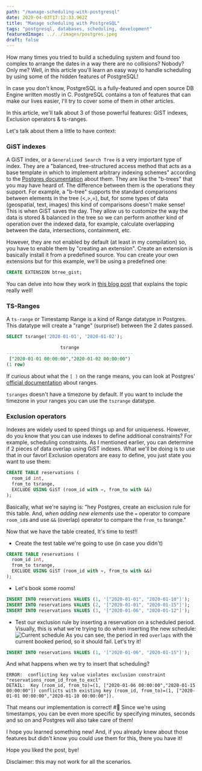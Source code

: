 ```yaml
---
path: "/manage-scheduling-with-postgresql"
date: 2020-04-03T17:12:33.962Z
title: "Manage scheduling with PostgreSQL"
tags: "postgresql, databases, scheduling, development"
featuredImage: ../../images/postgres.jpeg
draft: false
---
```


How many times you tried to build a scheduling system and found too complex to arrange the dates in a way there are no collisions? Nobody? Only me?
Well, in this article you'll learn an easy way to handle scheduling by using some of the hidden features of PostgreSQL!

In case you don't know, PostgreSQL is a fully-featured and open source DB Engine written mostly in C. PostgreSQL contains a ton of features that can make our lives easier, I'll try to cover some of them in other articles. 

In this article, we'll talk about 3 of those powerful features: GiST indexes, Exclusion operators & ts-ranges.

Let's talk about them a little to have context:

### GiST indexes
A GiST index, or a `Generalized Search Tree` is a very important type of index. They are a "balanced, tree-structured access method that acts as a base template in which to implement arbitrary indexing schemes" according to the [Postgres documentation](https://www.postgresql.org/docs/9.5/gist-intro.html) about them. They are like the "b-trees" that you may have heard of. The difference between them is the operations they support. For example, a "b-tree" supports the standard comparisons between elements in the tree (<,>,=), but, for some types of data (geospatial, text, images) this kind of comparisons doesn't make sense!
This is when GiST saves the day. They allow us to customize the way the data is stored & balanced in the tree so we can perform another kind of operation over the indexed data, for example, calculate overlapping between the data, intersections, containment, etc.

However, they are not enabled by default (at least in my compilation) so, you have to enable them by "creating an extension". Create an extension is basically install it from a predefined source. You can create your own extensions but for this example, we'll be using a predefined one:

```sql
CREATE EXTENSION btree_gist;
```

You can delve into how they work in [this blog post](https://medium.com/postgres-professional/indexes-in-postgresql-5-gist-86e19781b5db) that explains the topic really well!

### TS-Ranges
A `ts-range` or Timestamp Range is a kind of Range datatype in Postgres. This datatype will create a "range" (surprise!) between the 2 dates passed.

```sql
SELECT tsrange('2020-01-01', '2020-01-02');

                    tsrange                    
-----------------------------------------------
 ["2020-01-01 00:00:00","2020-01-02 00:00:00")
(1 row)
```

If curious about what the `[ )` on the range means, you can look at Postgres' [official documentation](https://www.postgresql.org/docs/9.3/rangetypes.html) about ranges.

`tsranges` doesn't have a timezone by default. If you want to include the timezone in your ranges you can use the `tszrange` datatype. 

### Exclusion operators
Indexes are widely used to speed things up and for uniqueness. However, do you know that you can use indexes to define additional constraints? For example, scheduling constraints. As I mentioned earlier, you can determine if 2 pieces of data overlap using GiST indexes. What we'll be doing is to use that in our favor!
Exclusion operators are easy to define, you just state you want to use them:

```sql
CREATE TABLE reservations (
  room_id int,
  from_to tsrange,
  EXCLUDE USING GiST (room_id with =, from_to with &&)
);
```

Basically, what we're saying is: "hey Postgres, create an exclusion rule for this table. And, _when adding new elements_ use the `=` operator to compare `room_id`s and use `&&` (overlap) operator to compare the `from_to` tsrange."

Now that we have the table created, It's time to test!!

- Create the test table we're going to use (in case you didn't)

```sql
CREATE TABLE reservations (
  room_id int,
  from_to tsrange,
  EXCLUDE USING GiST (room_id with =, from_to with &&)
);
```

- Let's book some rooms!

```sql
INSERT INTO reservations VALUES (1, '["2020-01-01", "2020-01-10"]');
INSERT INTO reservations VALUES (2, '["2020-01-01", "2020-01-15"]');
INSERT INTO reservations VALUES (3, '["2020-01-06", "2020-01-12"]');
```

- Test our exclusion rule by inserting a reservation on a scheduled period.
Visually, this is what we're trying to do when inserting the new schedule:
![Current schedule](https://dev-to-uploads.s3.amazonaws.com/i/ltfzki4bblvillv4va95.png)
As you can see, the period in red `overlaps` with the current booked period, so it should fail. Let's try it!

```sql
INSERT INTO reservations VALUES (1, '["2020-01-06", "2020-01-15"]');
```

And what happens when we try to insert that scheduling?

```
ERROR:  conflicting key value violates exclusion constraint "reservations_room_id_from_to_excl"
DETAIL:  Key (room_id, from_to)=(1, ["2020-01-06 00:00:00","2020-01-15 00:00:00"]) conflicts with existing key (room_id, from_to)=(1, ["2020-01-01 00:00:00","2020-01-10 00:00:00"]).
```

That means our implementation is correct! #:tada:
Since we're using timestamps, you can be even more specific by specifying minutes, seconds and so on and Postgres will also take care of them!

I hope you learned something new! And, if you already knew about those features but didn't know you could use them for this, there you have it!

Hope you liked the post, bye! 

Disclaimer: this may not work for all the scenarios.